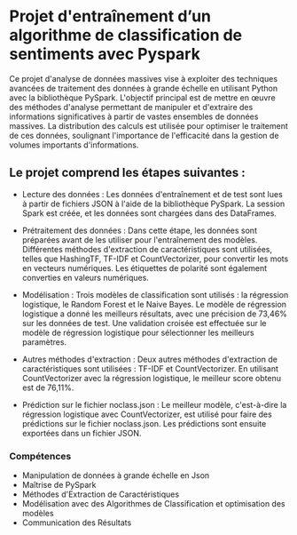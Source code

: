 # Projet d'entraînement d’un algorithme de classification de sentiments avec Pyspark

Ce projet d'analyse de données massives vise à exploiter des techniques avancées de traitement des données à grande échelle en utilisant Python avec la bibliothèque PySpark. L'objectif principal est de mettre en œuvre des méthodes d'analyse permettant de manipuler et d'extraire des informations significatives à partir de vastes ensembles de données massives. La distribution des calculs est utilisée pour optimiser le traitement de ces données, soulignant l'importance de l'efficacité dans la gestion de volumes importants d'informations.

   ## Le projet comprend les étapes suivantes :
- Lecture des données : Les données d'entraînement et de test sont lues à partir de fichiers JSON à l'aide de la bibliothèque PySpark. La session Spark est créée, et les données sont chargées dans des DataFrames.

- Prétraitement des données : Dans cette étape, les données sont préparées avant de les utiliser pour l'entraînement des modèles. Différentes méthodes d'extraction de caractéristiques sont utilisées, telles que HashingTF, TF-IDF et CountVectorizer, pour convertir les mots en vecteurs numériques. Les étiquettes de polarité sont également converties en valeurs numériques.

- Modélisation : Trois modèles de classification sont utilisés : la régression logistique, le Random Forest et le Naive Bayes. Le modèle de régression logistique a donné les meilleurs résultats, avec une précision de 73,46% sur les données de test. Une validation croisée est effectuée sur le modèle de régression logistique pour sélectionner les meilleurs paramètres.

- Autres méthodes d'extraction : Deux autres méthodes d'extraction de caractéristiques sont utilisées : TF-IDF et CountVectorizer. En utilisant CountVectorizer avec la régression logistique, le meilleur score obtenu est de 76,11%.

- Prédiction sur le fichier noclass.json : Le meilleur modèle, c'est-à-dire la régression logistique avec CountVectorizer, est utilisé pour faire des prédictions sur le fichier noclass.json. Les prédictions sont ensuite exportées dans un fichier JSON.

### Compétences
- Manipulation de données à grande échelle en Json
- Maîtrise de PySpark
- Méthodes d'Extraction de Caractéristiques 
- Modélisation avec des Algorithmes de Classification et optimisation des modèles
- Communication des Résultats 